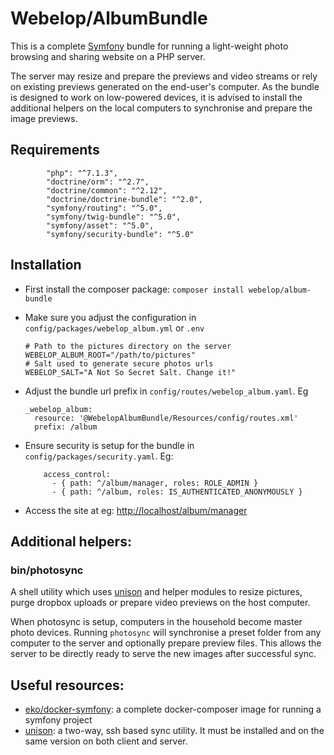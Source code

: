 # Webelop/AlbumBundle

This is a complete [Symfony](https://symfony.com/doc/current/setup.html) bundle for running a light-weight photo browsing 
and sharing website on a PHP server.

The server may resize and prepare the previews and video streams or rely on existing previews generated on the end-user's
computer. As the bundle is designed to work on low-powered devices, it is advised to install the additional helpers on
the local computers to synchronise and prepare the image previews.

## Requirements
```
        "php": "^7.1.3",
        "doctrine/orm": "^2.7",
        "doctrine/common": "^2.12",
        "doctrine/doctrine-bundle": "^2.0",
        "symfony/routing": "^5.0",
        "symfony/twig-bundle": "^5.0",
        "symfony/asset": "^5.0",
        "symfony/security-bundle": "^5.0"
```

## Installation
- First install the composer package:
```composer install webelop/album-bundle```

- Make sure you adjust the configuration in `config/packages/webelop_album.yml` or `.env`
    ```
    # Path to the pictures directory on the server
    WEBELOP_ALBUM_ROOT="/path/to/pictures"
    # Salt used to generate secure photos urls
    WEBELOP_SALT="A Not So Secret Salt. Change it!"
    ```
- Adjust the bundle url prefix in `config/routes/webelop_album.yaml`. Eg
    ```
    _webelop_album:
      resource: '@WebelopAlbumBundle/Resources/config/routes.xml'
      prefix: /album  
    ```
- Ensure security is setup for the bundle in `config/packages/security.yaml`. Eg:
  ```
      access_control:
        - { path: ^/album/manager, roles: ROLE_ADMIN }
        - { path: ^/album, roles: IS_AUTHENTICATED_ANONYMOUSLY }
  ```
- Access the site at eg: [http://localhost/album/manager](http://localhost/album/manager)

## Additional helpers:
### bin/photosync
A shell utility which uses [unison](https://www.cis.upenn.edu/~bcpierce/unison/) and helper modules to 
resize pictures, purge dropbox uploads or prepare video previews on the host computer.

When photosync is setup, computers in the household become master photo devices. Running `photosync` will 
synchronise a preset folder from any computer to the server and optionally prepare preview files. This allows the server
to be directly ready to serve the new images after successful sync.   

## Useful resources:
- [eko/docker-symfony](https://github.com/eko/docker-symfony): a complete docker-composer image for running a symfony project
- [unison](https://www.cis.upenn.edu/~bcpierce/unison/): a two-way, ssh based sync utility. It must be installed and on the same version
on both client and server.
